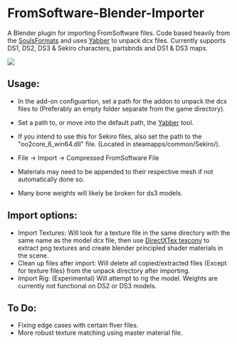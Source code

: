 # FromSoftware-Blender-Importer
A Blender plugin for importing FromSoftware files. Code based heavily from the [SoulsFormats](https://github.com/JKAnderson/SoulsFormats) and uses [Yabber](https://github.com/JKAnderson/Yabber) to unpack dcx files. Currently supports DS1, DS2, DS3 & Sekiro characters, partsbnds and DS1 & DS3 maps.

![](https://i.redd.it/rshisri0rg961.gif)

## Usage:
* In the add-on configuartion, set a path for the addon to unpack the dcx files to (Preferably an empty folder separate from the game directory).
* Set a path to, or move into the default path, the [Yabber](https://www.nexusmods.com/sekiro/mods/42/) tool.
* If you intend to use this for Sekiro files, also set the path to the "oo2core_6_win64.dll" file. (Located in steamapps/common/Sekiro/).

* File -> Import -> Compressed FromSoftware File
* Materials may need to be appended to their respective mesh if not automatically done so.
* Many bone weights will likely be broken for ds3 models.

## Import options:
* Import Textures: Will look for a texture file in the same directory with the same name as the model dcx file, then use [DirectXTex texconv](https://github.com/microsoft/DirectXTex) to extract png textures and create blender principled shader materials in the scene.
* Clean up files after import: Will delete all copied/extracted files (Except for texture files) from the unpack directory after importing.
* Import Rig: (Experimental) Will attempt to rig the model. Weights are currently not functional on DS2 or DS3 models.

## To Do:
* Fixing edge cases with certain flver files.
* More robust texture matching using master material file.
